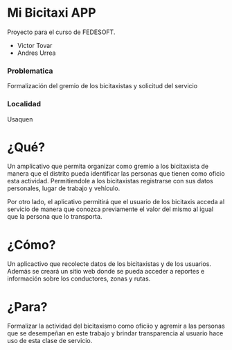 # Mi Bicitaxi APP

Proyecto para el curso de FEDESOFT.

  - Victor Tovar
  - Andres Urrea
 
### Problematica
Formalización del gremio de los bicitaxistas y solicitud del servicio
### Localidad
Usaquen 
 
# ¿Qué?
Un amplicativo que permita organizar como gremio a los bicitaxista de manera que 
el distrito pueda identificar las personas que tienen como oficio esta actividad. Permitiendole a los bicitaxistas registrarse con sus datos personales, lugar de trabajo y vehículo.

Por otro lado, el aplicativo permitirá que el usuario de los bicitaxis acceda al servicio de manera que conozca previamente el valor del mismo al igual que la persona que lo transporta.

# ¿Cómo?
Un aplicactivo que recolecte datos de los bicitaxistas y de los usuarios.
Además se creará un sitio web donde se pueda acceder a reportes e información sobre los conductores, zonas y rutas.

# ¿Para?
Formalizar la actividad del bicitaxismo como oficiio y agremir a las personas que se desempeñan en este trabajo y brindar transparencia al usuario hace uso de esta clase de servicio.
